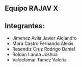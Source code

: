 
## Equipo RAJAV X

## Integrantes: 

- Jimenez Avila Javier Alejandro
- Mora Castro Fernando Alexis
- Resendiz Cruz Rodrigo Daniel
- Roldan Landa Joshua
- Valdelamar Tamez Valeria

